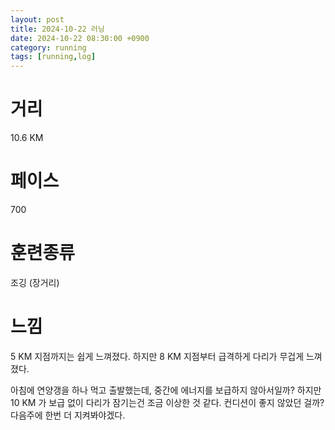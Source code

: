 ```yaml
---
layout: post
title: 2024-10-22 러닝
date: 2024-10-22 08:30:00 +0900
category: running
tags: [running,log]
---
```

# 거리
10.6 KM
# 페이스
700
# 훈련종류
조깅 (장거리)
# 느낌
5 KM 지점까지는 쉽게 느껴졌다. 하지만 8 KM 지점부터 급격하게 다리가 무겁게 느껴졌다.

아침에 연양갱을 하나 먹고 출발했는데, 중간에 에너지를 보급하지 않아서일까? 하지만 10 KM 가 보급 없이 다리가 잠기는건 조금 이상한 것 같다. 컨디션이 좋지 않았던 걸까? 다음주에 한번 더 지켜봐야겠다.
